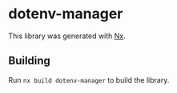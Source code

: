 # dotenv-manager

This library was generated with [Nx](https://nx.dev).

## Building

Run `nx build dotenv-manager` to build the library.
